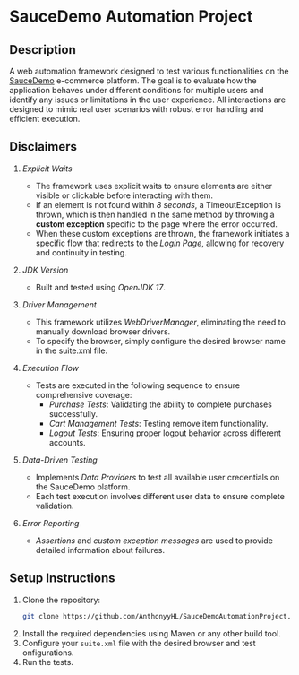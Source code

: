 # SauceDemo Automation Project

## Description

A web automation framework designed to test various functionalities on the [SauceDemo](https://www.saucedemo.com/) e-commerce platform. The goal is to evaluate how the application behaves under different conditions for multiple users and identify any issues or limitations in the user experience. All interactions are designed to mimic real user scenarios with robust error handling and efficient execution.


## Disclaimers

1. *Explicit Waits*
    - The framework uses explicit waits to ensure elements are either visible or clickable before interacting with them.
    - If an element is not found within *8 seconds*, a TimeoutException is thrown, which is then handled in the same method by throwing a **custom exception** specific to the page where the error occurred.
    - When these custom exceptions are thrown, the framework initiates a specific flow that redirects to the *Login Page*, allowing for recovery and continuity in testing.

2. *JDK Version*
    - Built and tested using *OpenJDK 17*.

3. *Driver Management*
    - This framework utilizes *WebDriverManager*, eliminating the need to manually download browser drivers.
    - To specify the browser, simply configure the desired browser name in the suite.xml file.

4. *Execution Flow*
    - Tests are executed in the following sequence to ensure comprehensive coverage:
        - *Purchase Tests*: Validating the ability to complete purchases successfully.
        - *Cart Management Tests*: Testing remove item functionality.
        - *Logout Tests*: Ensuring proper logout behavior across different accounts.

5. *Data-Driven Testing*
    - Implements *Data Providers* to test all available user credentials on the SauceDemo platform.
    - Each test execution involves different user data to ensure complete validation.

6. *Error Reporting*
    - *Assertions* and *custom exception messages* are used to provide detailed information about failures.


## Setup Instructions

1. Clone the repository:
   ```bash
   git clone https://github.com/AnthonyyHL/SauceDemoAutomationProject.git

2. Install the required dependencies using Maven or any other build tool.
3. Configure your `suite.xml` file with the desired browser and test onfigurations.
4. Run the tests.
